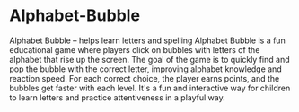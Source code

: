 # Alphabet-Bubble
Alphabet Bubble – helps learn letters and spelling
Alphabet Bubble is a fun educational game where players click on bubbles with letters of the alphabet that rise up the screen. The goal of the game is to quickly find and pop the bubble with the correct letter, improving alphabet knowledge and reaction speed. For each correct choice, the player earns points, and the bubbles get faster with each level. It's a fun and interactive way for children to learn letters and practice attentiveness in a playful way.
